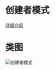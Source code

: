 # 创建者模式
[详细介绍](http://www.bughui.com/2017/06/26/gof-design-pattern-builder/)
# 类图
![创建者模式](https://github.com/elvinzeng/java-design-pattern-samples/raw/master/builder/diagrams/builder.png "builder")
